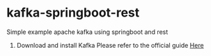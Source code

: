 # kafka-springboot-rest
Simple example apache kafka using springboot and rest

1. Download and install Kafka
	Please refer to the official guide [Here](https://kafka.apache.org/quickstart)
